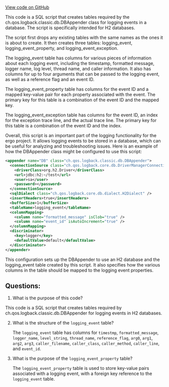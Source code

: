[View code on GitHub](https://github.com/ergoplatform/ergo/target/streams/_global/assemblyOption/_global/streams/assembly/be87565ddd85d035e94efded1d2215a1931d3cae_7c4f3c474fb2c041d8028740440937705ebb473a_da39a3ee5e6b4b0d3255bfef95601890afd80709/ch/qos/logback/classic/db/script/h2.sql)

This code is a SQL script that creates tables required by the ch.qos.logback.classic.db.DBAppender class for logging events in a database. The script is specifically intended for H2 databases. 

The script first drops any existing tables with the same names as the ones it is about to create. It then creates three tables: logging_event, logging_event_property, and logging_event_exception. 

The logging_event table has columns for various pieces of information about each logging event, including the timestamp, formatted message, logger name, log level, thread name, and caller information. It also has columns for up to four arguments that can be passed to the logging event, as well as a reference flag and an event ID. 

The logging_event_property table has columns for the event ID and a mapped key-value pair for each property associated with the event. The primary key for this table is a combination of the event ID and the mapped key. 

The logging_event_exception table has columns for the event ID, an index for the exception trace line, and the actual trace line. The primary key for this table is a combination of the event ID and the index. 

Overall, this script is an important part of the logging functionality for the ergo project. It allows logging events to be stored in a database, which can be useful for analyzing and troubleshooting issues. Here is an example of how the DBAppender class might be configured to use this script:

```xml
<appender name="DB" class="ch.qos.logback.classic.db.DBAppender">
  <connectionSource class="ch.qos.logback.core.db.DriverManagerConnectionSource">
    <driverClass>org.h2.Driver</driverClass>
    <url>jdbc:h2:~/test</url>
    <user>sa</user>
    <password></password>
  </connectionSource>
  <sqlDialect class="ch.qos.logback.core.db.dialect.H2Dialect" />
  <insertHeaders>true</insertHeaders>
  <bufferSize>1</bufferSize>
  <tableName>logging_event</tableName>
  <columnMapping>
    <column name="formatted_message" isClob="true" />
    <column name="event_id" isAutoIncrement="true" />
  </columnMapping>
  <discriminator>
    <key>logger</key>
    <defaultValue>default</defaultValue>
  </discriminator>
</appender>
```

This configuration sets up the DBAppender to use an H2 database and the logging_event table created by this script. It also specifies how the various columns in the table should be mapped to the logging event properties.
## Questions: 
 1. What is the purpose of this code?
   
   This code is a SQL script that creates tables required by ch.qos.logback.classic.db.DBAppender for logging events in H2 databases.

2. What is the structure of the `logging_event` table?
   
   The `logging_event` table has columns for `timestmp`, `formatted_message`, `logger_name`, `level_string`, `thread_name`, `reference_flag`, `arg0`, `arg1`, `arg2`, `arg3`, `caller_filename`, `caller_class`, `caller_method`, `caller_line`, and `event_id`.

3. What is the purpose of the `logging_event_property` table?
   
   The `logging_event_property` table is used to store key-value pairs associated with a logging event, with a foreign key reference to the `logging_event` table.